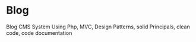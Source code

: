 # Blog
Blog CMS System Using Php, MVC, Design Patterns, solid Principals, clean code, code documentation 
